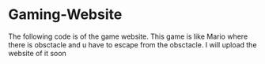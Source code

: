 # Gaming-Website
The following code is of the game  website. This game is like Mario where there is obsctacle and u have to escape from the obsctacle.
I will  upload the website of it soon
